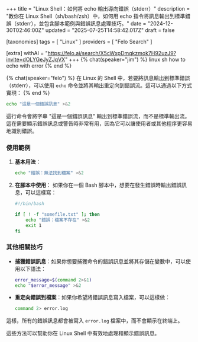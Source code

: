 +++
title = "Linux Shell：如何將 echo 輸出導向錯誤（stderr）"
description = "教你在 Linux Shell（sh/bash/zsh）中，如何用 echo 指令將訊息輸出到標準錯誤（stderr），並包含腳本範例與錯誤訊息處理技巧。"
date = "2024-12-30T02:46:00Z"
updated = "2025-07-25T14:58:42.017Z"
draft = false

[taxonomies]
tags = [ "Linux" ]
providers = [ "Felo Search" ]


[extra]
withAI = "<https://felo.ai/search/X5cWxpDmqkzmok7H92uzJ9?invite=dOLYGeJyZJqVX>"
+++
{% chat(speaker="jim") %}
linux sh how to echo with error
{% end %}

{% chat(speaker="felo") %}
在 Linux 的 Shell 中，若要將訊息輸出到標準錯誤（stderr），可以使用 `echo` 命令並將其輸出重定向到錯誤流。這可以通過以下方式實現：
{% end %}

```bash
echo "這是一個錯誤訊息" >&2
```

這行命令會將字串 "這是一個錯誤訊息" 輸出到標準錯誤流，而不是標準輸出流。這在需要顯示錯誤訊息或警告時非常有用，因為它可以讓使用者或其他程序更容易地識別錯誤。

### **使用範例**

1. **基本用法**：

   ```bash
   echo "錯誤：無法找到檔案" >&2
   ```

2. **在腳本中使用**：
   如果你在一個 Bash 腳本中，想要在發生錯誤時輸出錯誤訊息，可以這樣寫：

   ```bash
   #!/bin/bash

   if [ ! -f "somefile.txt" ]; then
       echo "錯誤：檔案不存在" >&2
       exit 1
   fi
   ```

### **其他相關技巧**

- **捕獲錯誤訊息**：如果你想要捕獲命令的錯誤訊息並將其存儲在變數中，可以使用以下語法：

  ```bash
  error_message=$(command 2>&1)
  echo "$error_message" >&2
  ```

- **重定向錯誤到檔案**：如果你希望將錯誤訊息寫入檔案，可以這樣做：

  ```bash
  command 2> error.log
  ```

這樣，所有的錯誤訊息都會被寫入 `error.log` 檔案中，而不會顯示在終端上。

這些方法可以幫助你在 Linux Shell 中有效地處理和顯示錯誤訊息。
